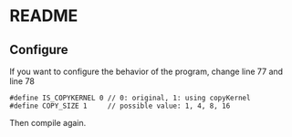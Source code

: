 # README

## Configure

If you want to configure the behavior of the program, change line 77 and line 78

```
#define IS_COPYKERNEL 0 // 0: original, 1: using copyKernel
#define COPY_SIZE 1     // possible value: 1, 4, 8, 16
```

Then compile again.
